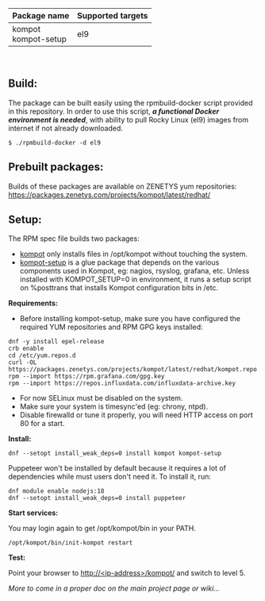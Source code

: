 | Package&nbsp;name | Supported&nbsp;targets |
| :--- | :--- |
| kompot<br/>kompot-setup | el9 |
<br/>

## Build:

The package can be built easily using the rpmbuild-docker script provided in this repository. In order to use this script, _**a functional Docker environment is needed**_, with ability to pull Rocky Linux (el9) images from internet if not already downloaded.

```
$ ./rpmbuild-docker -d el9
```

## Prebuilt packages:

Builds of these packages are available on ZENETYS yum repositories:<br/>
https://packages.zenetys.com/projects/kompot/latest/redhat/


## Setup:

The RPM spec file builds two packages:

* <u>kompot</u> only installs files in /opt/kompot without touching the system.
* <u>kompot-setup</u> is a glue package that depends on the various components used in Kompot, eg: nagios, rsyslog, grafana, etc. Unless installed with KOMPOT_SETUP=0 in environment, it runs a setup script on %posttrans that installs Kompot configuration bits in /etc.

**Requirements:**

* Before installing kompot-setup, make sure you have configured the required YUM repositories and RPM GPG keys installed:

```
dnf -y install epel-release
crb enable
cd /etc/yum.repos.d
curl -OL https://packages.zenetys.com/projects/kompot/latest/redhat/kompot.repo
rpm --import https://rpm.grafana.com/gpg.key
rpm --import https://repos.influxdata.com/influxdata-archive.key
```

* For now SELinux must be disabled on the system.
* Make sure your system is timesync'ed (eg: chrony, ntpd).
* Disable firewalld or tune it properly, you will need HTTP access on port 80 for a start.

**Install:**

```
dnf --setopt install_weak_deps=0 install kompot kompot-setup
```

Puppeteer won't be installed by default because it requires a lot of dependencies while must users don't need it. To install it, run:

```
dnf module enable nodejs:18
dnf --setopt install_weak_deps=0 install puppeteer
```

**Start services:**

You may login again to get /opt/kompot/bin in your PATH.

```
/opt/kompot/bin/init-kompot restart
```

**Test:**

Point your browser to <u>http://\<ip-address\>/kompot/</u> and switch to level 5.

<i>More to come in a proper doc on the main project page or wiki...</i>
